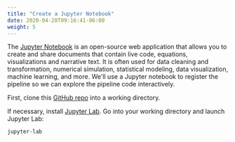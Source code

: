 ```yaml
---
title: "Create a Jupyter Notebook"
date: 2020-04-28T09:16:41-06:00
weight: 5
---
```


The [Jupyter Notebook](https://jupyter.org/) is an open-source web application that allows you to create and share documents that contain live code, equations, visualizations and narrative text. It is often used for data cleaning and transformation, numerical simulation, statistical modeling, data visualization, machine learning, and more.  We'll use a Jupyter notebook to register the pipeline so we can explore the pipeline code interactively.

First, clone this [GitHub repo](https://github.com/shashankprasanna/kubeflow-pipelines-sagemaker-examples) into a working directory.  

If necessary, install [Jupyter Lab](https://jupyterlab.readthedocs.io/en/stable/getting_started/installation.html).  Go into your working directory and launch Jupyter Lab:

    jupyter-lab
